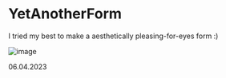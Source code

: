 # YetAnotherForm
I tried my best to make a aesthetically pleasing-for-eyes form :)

![image](https://user-images.githubusercontent.com/119127477/230713456-b489ba1e-a758-4d65-8bdf-7fcb246fa88c.png)

06.04.2023
